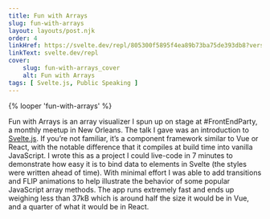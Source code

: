 ```yaml
---
title: Fun with Arrays
slug: fun-with-arrays
layout: layouts/post.njk
order: 4
linkHref: https://svelte.dev/repl/805300f5895f4ea89b73ba75de393db8?version=3.16.0
linkText: svelte.dev/repl
cover:
    slug: fun-with-arrays_cover
    alt: Fun with Arrays
tags: [ Svelte.js, Public Speaking ]
---
```

{% looper 'fun-with-arrays' %}

Fun with Arrays is an array visualizer I spun up on stage at #FrontEndParty, a monthly meetup in New Orleans. The talk I gave was an introduction to [Svelte.js](https://svelte.dev). If you’re not familiar, it’s a component framework similar to Vue or React, with the notable difference that it compiles at build time into vanilla JavaScript. I wrote this as a project I could live-code in 7 minutes to demonstrate how easy it is to bind data to elements in Svelte (the styles were written ahead of time).  With minimal effort I was able to add transitions and FLIP animations to help illustrate the behavior of some popular JavaScript array methods. The app runs extremely fast and ends up weighing less than 37kB which is around half the size it would be in Vue, and a quarter of what it would be in React.

